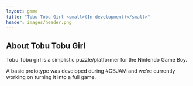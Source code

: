 ```yaml
---
layout: game
title: "Tobu Tobu Girl <small>(In development)</small>"
header: images/header.png
---
```

## About Tobu Tobu Girl ##

Tobu Tobu girl is a simplistic puzzle/platformer for the Nintendo Game Boy.

A basic prototype was developed during #GBJAM and we're currently working on turning it into a full game.

